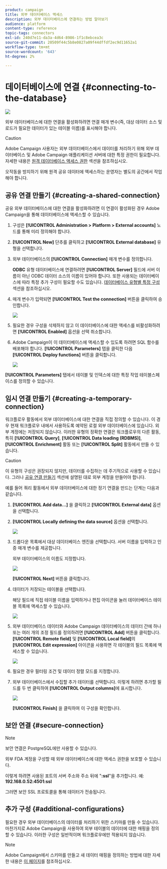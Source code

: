 ```yaml
---
product: campaign
title: 외부 데이터베이스 액세스
description: 외부 데이터베이스에 연결하는 방법 알아보기
audience: platform
content-type: reference
topic-tags: connectors
exl-id: 240d7e11-da3a-4d64-8986-1f1c8ebcea3c
source-git-commit: 20509f44c5b8e0827a09f44dffdf2ec9d11652a1
workflow-type: tm+mt
source-wordcount: '643'
ht-degree: 2%

---
```


# 데이터베이스에 연결 {#connecting-to-the-database}

![](../../assets/v7-only.svg)

외부 데이터베이스에 대한 연결을 활성화하려면 연결 매개 변수(즉, 대상 데이터 소스 및 로드가 필요한 데이터가 있는 테이블 이름)를 표시해야 합니다.

>[!CAUTION]
>
>Adobe Campaign 사용자는 외부 데이터베이스에서 데이터를 처리하기 위해 외부 데이터베이스 및 Adobe Campaign 애플리케이션 서버에 대한 특정 권한이 필요합니다. 자세한 내용은 [원격 데이터베이스 액세스 권한](../../installation/using/remote-database-access-rights.md) 섹션을 참조하십시오.
>
>오작동을 방지하기 위해 원격 공유 데이터에 액세스하는 운영자는 별도의 공간에서 작업해야 합니다.

## 공유 연결 만들기 {#creating-a-shared-connection}

공유 외부 데이터베이스에 대한 연결을 활성화하려면 이 연결이 활성화된 경우 Adobe Campaign을 통해 데이터베이스에 액세스할 수 있습니다.

1. 구성은 **[!UICONTROL Administration > Platform > External accounts]** 노드를 통해 미리 정의해야 합니다.
1. **[!UICONTROL New]** 단추를 클릭하고 **[!UICONTROL External database]** 유형을 선택합니다.
1. 외부 데이터베이스의 **[!UICONTROL Connection]** 매개 변수를 정의합니다.

   **ODBC** 유형 데이터베이스에 연결하려면 **[!UICONTROL Server]** 필드에 서버 이름이 아닌 ODBC 데이터 소스의 이름이 있어야 합니다. 또한 사용되는 데이터베이스에 따라 특정 추가 구성이 필요할 수도 있습니다. [데이터베이스 유형별 특정 구성](../../installation/using/configure-fda.md) 섹션을 참조하십시오.

1. 매개 변수가 입력되면 **[!UICONTROL Test the connection]** 버튼을 클릭하여 승인합니다.

   ![](assets/wf-external-account-create.png)

1. 필요한 경우 구성을 삭제하지 않고 이 데이터베이스에 대한 액세스를 비활성화하려면 **[!UICONTROL Enabled]** 옵션을 선택 취소합니다.
1. Adobe Campaign이 이 데이터베이스에 액세스할 수 있도록 하려면 SQL 함수를 배포해야 합니다. **[!UICONTROL Parameters]** 탭을 클릭한 다음 **[!UICONTROL Deploy functions]** 버튼을 클릭합니다.

   ![](assets/wf-external-account-functions.png)

**[!UICONTROL Parameters]** 탭에서 테이블 및 인덱스에 대한 특정 작업 테이블스페이스를 정의할 수 있습니다.

## 임시 연결 만들기 {#creating-a-temporary-connection}

워크플로우 활동에서 외부 데이터베이스에 대한 연결을 직접 정의할 수 있습니다. 이 경우 현재 워크플로우 내에서 사용하도록 예약된 로컬 외부 데이터베이스에 있습니다. 외부 계정에는 저장되지 않습니다. 이러한 유형의 정확한 연결은 워크플로우의 다른 활동, 특히 **[!UICONTROL Query]**, **[!UICONTROL Data loading (RDBMS)]**, **[!UICONTROL Enrichment]** 활동 또는 **[!UICONTROL Split]** 활동에서 만들 수 있습니다.

>[!CAUTION]
>
>이 유형의 구성은 권장되지 않지만, 데이터를 수집하는 데 주기적으로 사용할 수 있습니다. 그러나 [공유 연결 만들기](#creating-a-shared-connection) 섹션에 설명된 대로 외부 계정을 만들어야 합니다.

예를 들어 쿼리 활동에서 외부 데이터베이스에 대한 정기 연결을 만드는 단계는 다음과 같습니다.

1. **[!UICONTROL Add data...]** 을 클릭하고 **[!UICONTROL External data]** 옵션을 선택합니다.
1. **[!UICONTROL Locally defining the data source]** 옵션을 선택합니다.

   ![](assets/wf_add_data_local_external_data.png)

1. 드롭다운 목록에서 대상 데이터베이스 엔진을 선택합니다. 서버 이름을 입력하고 인증 매개 변수를 제공합니다.

   외부 데이터베이스의 이름도 지정합니다.

   ![](assets/wf_add_data_local_external_data_param.png)

   **[!UICONTROL Next]** 버튼을 클릭합니다.

1. 데이터가 저장되는 테이블을 선택합니다.

   해당 필드에 직접 테이블 이름을 입력하거나 편집 아이콘을 눌러 데이터베이스 테이블 목록에 액세스할 수 있습니다.

   ![](assets/wf_add_data_local_external_data_select_table.png)

1. 외부 데이터베이스 데이터와 Adobe Campaign 데이터베이스의 데이터 간에 하나 또는 여러 개의 조정 필드를 정의하려면 **[!UICONTROL Add]** 버튼을 클릭합니다. **[!UICONTROL Remote field]** 및 **[!UICONTROL Local field]**&#x200B;의 **[!UICONTROL Edit expression]** 아이콘을 사용하면 각 테이블의 필드 목록에 액세스할 수 있습니다.

   ![](assets/wf_add_data_local_external_data_join.png)

1. 필요한 경우 필터링 조건 및 데이터 정렬 모드를 지정합니다.
1. 외부 데이터베이스에서 수집할 추가 데이터를 선택합니다. 이렇게 하려면 추가할 필드를 두 번 클릭하여 **[!UICONTROL Output columns]**&#x200B;에 표시합니다.

   ![](assets/wf_add_data_local_external_data_select.png)

   **[!UICONTROL Finish]** 을 클릭하여 이 구성을 확인합니다.

## 보안 연결 {#secure-connection}

>[!NOTE]
>
>보안 연결은 PostgreSQL에만 사용할 수 있습니다.

외부 FDA 계정을 구성할 때 외부 데이터베이스에 대한 액세스 권한을 보호할 수 있습니다.

이렇게 하려면 사용된 포트의 서버 주소와 주소 뒤에 &quot;**:ssl**&quot;을 추가합니다. 예: **192.168.0.52:4501:ssl**

그러면 보안 SSL 프로토콜을 통해 데이터가 전송됩니다.

## 추가 구성 {#additional-configurations}

필요한 경우 외부 데이터베이스의 데이터를 처리하기 위한 스키마를 만들 수 있습니다. 마찬가지로 Adobe Campaign을 사용하여 외부 테이블의 데이터에 대한 매핑을 정의할 수 있습니다. 이러한 구성은 일반적이며 워크플로우에만 적용되지 않습니다.

>[!NOTE]
>
>Adobe Campaign에서 스키마를 만들고 새 데이터 매핑을 정의하는 방법에 대한 자세한 내용은 [이 페이지](../../configuration/using/about-schema-edition.md)를 참조하십시오.
